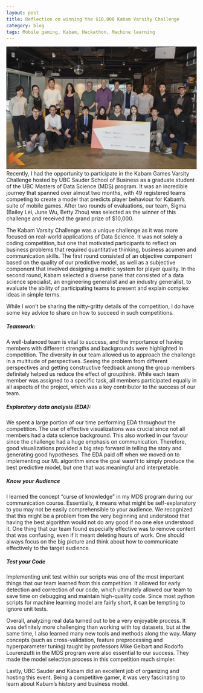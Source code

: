 ```yaml
---
layout: post
title: Reflection on winning the $10,000 Kabam Varsity Challenge
category: blog
tags: Mobile gaming, Kabam, Hackathon, Machine learning
---
```


![](../img/kabam/2.jpg)
Recently, I had the opportunity to participate in the Kabam Games Varsity Challenge hosted by UBC Sauder School of Business as a graduate student of the UBC Masters of Data Science (MDS) program. It was an incredible journey that spanned over almost two months, with 49 registered teams competing to create a model that predicts player behaviour for Kabam’s suite of mobile games. After two rounds of evaluations, our team, Sigma (Bailey Lei, June Wu, Betty Zhou) was selected as the winner of this challenge and received the grand prize of $10,000.

The Kabam Varsity Challenge was a unique challenge as it was more focused on real-world applications of Data Science. It was not solely a coding competition, but one that motivated participants to reflect on business problems that required quantitative thinking, business acumen and communication skills. The first round consisted of an objective component based on the quality of our predictive model, as well as a subjective component that involved designing a metric system for player quality. In the second round, Kabam selected a diverse panel that consisted of a data science specialist, an engineering generalist and an industry generalist, to evaluate the ability of participating teams to present and explain complex ideas in simple terms.

While I won’t be sharing the nitty-gritty details of the competition, I do have some key advice to share on how to succeed in such competitions.

##### Teamwork:

A well-balanced team is vital to success, and the importance of having members with different strengths and backgrounds were highlighted in competition. The diversity in our team allowed us to approach the challenge in a multitude of perspectives. Seeing the problem from different perspectives and getting constructive feedback among the group members definitely helped us reduce the effect of groupthink. While each team member was assigned to a specific task, all members participated equally in all aspects of the project, which was a key contributor to the success of our team.

##### Exploratory data analysis (EDA):

We spent a large portion of our time performing EDA throughout the competition. The use of effective visualizations was crucial since not all members had a data science background. This also worked in our favour since the challenge had a huge emphasis on communication. Therefore, good visualizations provided a big step forward in telling the story and generating good hypotheses. The EDA paid off when we moved on to implementing our ML algorithm since the goal wasn’t to simply produce the best predictive model, but one that was meaningful and interpretable.

##### Know your Audience
I learned the concept “curse of knowledge” in my MDS program during our communication course. Essentially, it means what might be self-explanatory to you may not be easily comprehensible to your audience. We recognized that this might be a problem from the very beginning and understood that having the best algorithm would not do any good if no one else understood it. One thing that our team found especially effective was to remove content that was confusing, even if it meant deleting hours of work. One should always focus on the big picture and think about how to communicate effectively to the target audience.

##### Test your Code

Implementing unit test within our scripts was one of the most important things that our team learned from this competition. It allowed for early detection and correction of our code, which ultimately allowed our team to save time on debugging and maintain high-quality code. Since most python scripts for machine learning model are fairly short, it can be tempting to ignore unit tests.

Overall, analyzing real data turned out to be a very enjoyable process. It was definitely more challenging than working with toy datasets, but at the same time, I also learned many new tools and methods along the way. Many concepts (such as cross-validation, feature preprocessing and hyperparameter tuning) taught by professors Mike Gelbart and Rodolfo Lourenzutti in the MDS program were also essential to our success. They made the model selection process in this competition much simpler.

Lastly, UBC Sauder and Kabam did an excellent job of organizing and hosting this event. Being a competitive gamer, it was very fascinating to learn about Kabam’s history and business model.
